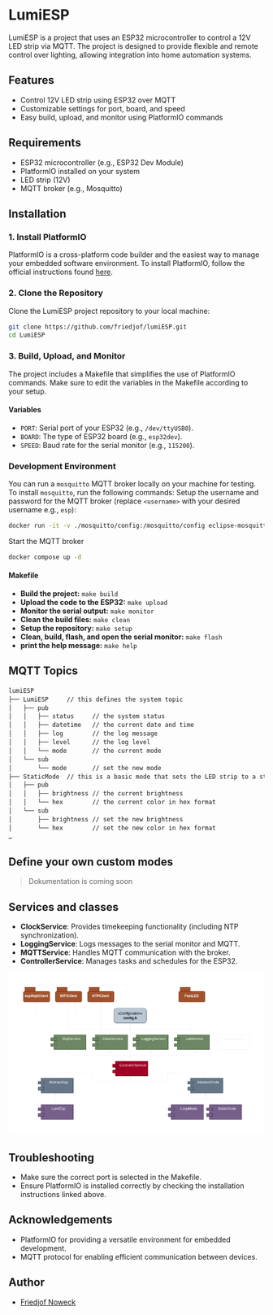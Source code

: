 # LumiESP
LumiESP is a project that uses an ESP32 microcontroller to control a 12V LED strip via MQTT. The project is designed to provide flexible and remote control over lighting, allowing integration into home automation systems.

## Features
- Control 12V LED strip using ESP32 over MQTT
- Customizable settings for port, board, and speed
- Easy build, upload, and monitor using PlatformIO commands

## Requirements
- ESP32 microcontroller (e.g., ESP32 Dev Module)
- PlatformIO installed on your system
- LED strip (12V)
- MQTT broker (e.g., Mosquitto)

## Installation
### 1. Install PlatformIO
PlatformIO is a cross-platform code builder and the easiest way to manage your embedded software environment. To install PlatformIO, follow the official instructions found [here](https://docs.platformio.org/en/latest/core/installation/methods/installer-script.html).

### 2. Clone the Repository
Clone the LumiESP project repository to your local machine:

```bash
git clone https://github.com/friedjof/lumiESP.git
cd LumiESP
```

### 3. Build, Upload, and Monitor
The project includes a Makefile that simplifies the use of PlatformIO commands. Make sure to edit the variables in the Makefile according to your setup.

#### Variables
- `PORT`: Serial port of your ESP32 (e.g., `/dev/ttyUSB0`).
- `BOARD`: The type of ESP32 board (e.g., `esp32dev`).
- `SPEED`: Baud rate for the serial monitor (e.g., `115200`).

### Development Environment
You can run a `mosquitto` MQTT broker locally on your machine for testing. To install `mosquitto`, run the following commands:
Setup the username and password for the MQTT broker (replace `<username>` with your desired username e.g., `esp`):
```bash
docker run -it -v ./mosquitto/config:/mosquitto/config eclipse-mosquitto mosquitto_passwd -c /mosquitto/config/password.txt <username>
```

Start the MQTT broker
```bash
docker compose up -d
```

#### Makefile
- **Build the project:** `make build`
- **Upload the code to the ESP32:** `make upload`
- **Monitor the serial output:** `make monitor`
- **Clean the build files:** `make clean`
- **Setup the repository:** `make setup`
- **Clean, build, flash, and open the serial monitor:** `make flash`
- **print the help message:** `make help`

## MQTT Topics
```txt
lumiESP
├── LumiESP     // this defines the system topic
│   ├── pub
│   │   ├── status     // the system status
│   │   ├── datetime   // the current date and time
│   │   ├── log        // the log message
│   │   ├── level      // the log level
│   │   └── mode       // the current mode
│   └── sub
│       └── mode       // set the new mode
├── StaticMode  // this is a basic mode that sets the LED strip to a static color
│   ├── pub
│   │   ├── brightness // the current brightness
│   │   └── hex        // the current color in hex format
│   └── sub
│       ├── brightness // set the new brightness
│       └── hex        // set the new color in hex format
…
```

## Define your own custom modes
> Dokumentation is coming soon

## Services and classes
- **ClockService**: Provides timekeeping functionality (including NTP synchronization).
- **LoggingService**: Logs messages to the serial monitor and MQTT.
- **MQTTService**: Handles MQTT communication with the broker.
- **ControllerService**: Manages tasks and schedules for the ESP32.

![Services Overview](media/images/classes-overview.png)

## Troubleshooting
- Make sure the correct port is selected in the Makefile.
- Ensure PlatformIO is installed correctly by checking the installation instructions linked above.

## Acknowledgements
- PlatformIO for providing a versatile environment for embedded development.
- MQTT protocol for enabling efficient communication between devices.

## Author
- [Friedjof Noweck](https://github.com/Friedjof)
